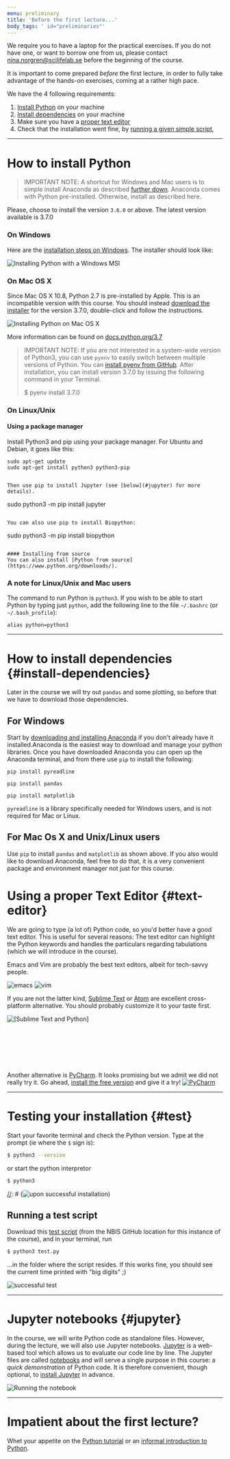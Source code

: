 ```yaml
---
menu: preliminary
title: 'Before the first lecture...'
body_tags: ' id="preliminaries"'
---
```


We require you to have a laptop for the practical
exercises. If you do not have one, or want to borrow one from us,
please contact <nina.norgren@scilifelab.se> before the beginning
of the course.

It is important to come prepared _before_ the first lecture, in order
to fully take advantage of the hands-on exercises, coming at a rather high pace.

We have the 4 following requirements:

1. [Install Python](#how-to-install-python) on your machine
2. [Install dependencies](https://www.anaconda.com/distribution/) on your machine
3. Make sure you have a [proper text editor](#text-editor)
4. Check that the installation went fine, by [running a given simple script](#test),


----

# How to install Python

> IMPORTANT NOTE: A shortcut for Windows and Mac users is to simple install Anaconda
> as described [further down](https://www.anaconda.com/distribution/). Anaconda comes with 
> Python pre-installed. Otherwise, install as described here.

Please, choose to install the version `3.6.0` or above. The latest version available is 3.7.0

### On Windows

Here are the [installation steps on Windows](//docs.python.org/3.7/using/windows.html#installation-steps).
The installer should look like:

![Installing Python with a Windows MSI](../img/Python-3.7.0-Installer-Windows.png)

### On Mac OS X

Since Mac OS X 10.8, Python 2.7 is pre-installed by Apple. This is an incompatible version with this course.
You should instead [download the installer](//www.python.org/ftp/python/3.7.0/python-3.7.0-macosx10.6.pkg) for the version 3.7.0, double-click and follow the instructions.

![Installing Python on Mac OS X](../img/Python-3.5.0-Installer-OSX.png)

More information can be found on [docs.python.org/3.7](//docs.python.org/3.7/using/mac.html)

> IMPORTANT NOTE: If you are not interested in a system-wide version
> of Python3, you can use `pyenv` to easily switch between multiple
> versions of Python. You
> can
> [install pyenv from GitHub](//github.com/yyuu/pyenv#installation). After
> installation, you can install version 3.7.0 by issuing the following
> command in your Terminal.
>
> $ pyenv install 3.7.0


### On Linux/Unix
#### Using a package manager
Install Python3 and pip using your package manager. For Ubuntu and Debian, it goes like this:

```
sudo apt-get update
sudo apt-get install python3 python3-pip


Then use pip to install Jupyter (see [below](#jupyter) for more details).

```
sudo python3 -m pip install jupyter
```

You can also use pip to install Biopython:

```
sudo python3 -m pip install biopython
```

#### Installing from source
You can also install [Python from source](https://www.python.org/downloads/).

```

### A note for Linux/Unix and Mac users
The command to run Python is `python3`. If you wish to be able to start Python by typing just `python`,
add the following line to the file `~/.bashrc` (or `~/.bash_profile`):

`alias python=python3`

----

# How to install dependencies {#install-dependencies}

Later in the course we will try out `pandas` and some plotting, so before that
we have to download those dependencies.

## For Windows

Start by [downloading and installing Anaconda](https://www.anaconda.com/distribution/) if you don't already have it installed.Anaconda is the easiest way to download and manage your python libraries.
Once you have downloaded Anaconda you can open up the Anaconda terminal, and from there use `pip` to install the following:

```
pip install pyreadline

pip install pandas

pip install matplotlib
```

`pyreadline` is a library specifically needed for Windows users, and is not required for Mac or Linux.

## For Mac Os X and Unix/Linux users

Use `pip` to install `pandas` and `matplotlib` as shown above. If you also would like to download Anaconda,
feel free to do that, it is a very convenient package and environment manager not just for this course.


# Using a proper Text Editor {#text-editor}

We are going to type (a lot of) Python code, so you'd better have a
good text editor. This is useful for several reasons: The text editor
can highlight the Python keywords and handles the particulars
regarding tabulations (which we will introduce in the course).

<div id="text-editors">

Emacs and Vim are probably the best text editors, albeit for
tech-savvy people.

<img src="../img/emacs.png" alt="emacs" />
<img src="../img/vim.png" alt="vim" />

If you are not the latter
kind, <a href="//www.sublimetext.com/">Sublime Text</a>
or <a href="//atom.io/">Atom</a> are excellent cross-platform
alternative. You should probably customize it to your taste first.

<img src="//camo.githubusercontent.com/adf6408a6a64d72440aff6d5e84e82d94865dd40/68747470733a2f2f636f6c6f727375626c696d652e6769746875622e696f2f436f6c6f727375626c696d652d506c7567696e2f636f6c6f727375626c696d652e676966" alt="[Sublime Text and Python]" style="margin-bottom:100px;"/>

Another alternative is <a
href="//www.jetbrains.com/pycharm/">PyCharm</a>. It looks promising
but we admit we did not really try it. Go ahead, <a
href="//www.jetbrains.com/help/pycharm/requirements-installation-and-launching.html">install
the free version</a> and give it a try!
<a
href="//www.jetbrains.com/help/pycharm/requirements-installation-and-launching.html"><img src="../img/pycharm.png" alt="PyCharm" /></a>
</div>

----

# Testing your installation {#test}

Start your favorite terminal and check the Python version. Type at the
prompt (ie where the `$` sign is):

```bash
$ python3 --version
```

or start the python interpretor

```bash
$ python3
```

[//]: # (Upon successful installation, you should see something like)

[//]: # (![upon successful installation](../img/python-in-terminal.png))

## Running a test script

Download
this
[test script](//raw.githubusercontent.com/NBISweden/PythonCourse/ht19/test.py) (from
the NBIS GitHub location for this instance of the course), and in your
terminal, run

```bash
$ python3 test.py
```

...in the folder where the script resides. If this works fine, you
should see the current time printed with "big digits" ;)

![successful test](../img/python-test.png)


----

# Jupyter notebooks {#jupyter}

In the course, we will write Python code as standalone files. However,
during the lecture, we will also use Jupyter
notebooks. [Jupyter](//jupyter.org/) is a web-based tool which
allows us to evaluate our code line by line.  The Jupyter files are
called
[notebooks](//jupyter.readthedocs.io/en/latest/running.html) and
will serve a single purpose in this course: a _quick demonstration_ of
Python code. It is therefore convenient, though optional,
to
[install Jupyter](//jupyter.readthedocs.io/en/latest/install.html) in
advance.

![Running the notebook](//jupyter.readthedocs.io/en/latest/_images/tryjupyter_file.png)


----

# Impatient about the first lecture?

Whet your appetite on
the [Python tutorial](//docs.python.org/3/tutorial/) or
an
[informal introduction to Python](//docs.python.org/3/tutorial/introduction.html).

